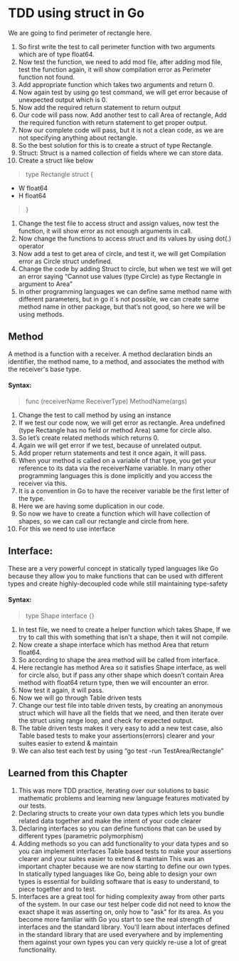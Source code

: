 # TDD using struct in Go
We are going to find perimeter of rectangle here.
1.	So first write the test to call perimeter function with two arguments which are of type float64.
1.	Now test the function, we need to add mod file, after adding mod file, test the function again, it will show compilation error as Perimeter function not found.
1.	Add appropriate function which takes two arguments and return 0.
1.	Now again test by using go test command, we will get error because of unexpected output which is 0.
1.	Now add the required return statement to return output
1.	Our code will pass now. Add another test to call Area of rectangle, Add the required function with return statement to get proper output.
1.	Now our complete code will pass, but it is not a clean code, as we are not specifying anything about rectangle.
1.	So the best solution for this is to create a struct of type Rectangle.
1.	Struct: Struct is a named collection of fields where we can store data.
1.	Create a struct like below
> type Rectangle struct {
-    W float64
-    H float64
> }
1.	Change the test file to access struct and assign values, now test the function, it will show error as not enough arguments in call.
1.	Now change the functions to access struct and its values by using dot(.) operator
1.	Now add a test to get area of circle, and test it, we will get Compilation error as Circle struct undefined.
1.	Change the code by adding Struct to circle, but when we test we will get an error saying 
“Cannot use values (type Circle) as type Rectangle in argument to Area”
1.	In other programming languages we can define same method name with different parameters, but in go it`s not possible, we can create same method name in other package, but that’s not good, so here we will be using methods.
##	Method
 A method is a function with a receiver. A method declaration binds an identifier, the method name, to a method, and associates the method with the receiver's base type.
####	Syntax:
>	func (receiverName ReceiverType) MethodName(args)
1.	Change the test to call method by using an instance
1.	If we test our code now, we will get error as rectangle. Area undefined (type Rectangle has no field or method Area) same for circle also.
1.	So let’s create related methods which returns 0.
1.	Again we will get error if we test, because of unrelated output.
1.	Add proper return statements and test it once again, it will pass.
1.	When your method is called on a variable of that type, you get your reference to its data via the receiverName  variable. In many other programming languages this is done implicitly and you access the receiver via this.
1.	It is a convention in Go to have the receiver variable be the first letter of the type.
1.	Here we are having some duplication in our code.
1.	So now we have to create a function which will have collection of shapes, so we can call our rectangle and circle from here.
1.	For this we need to use interface
##	Interface: 
These are a very powerful concept in statically typed languages like Go because they allow you to make functions that can be used with different types and create highly-decoupled code while still maintaining type-safety
#### Syntax: 
> type Shape interface {}
1. 	In test file, we need to create a helper function which takes Shape, If we try to call this with something that isn't a shape, then it will not compile.
1.	 Now create a shape interface which has method Area that return float64.
1.	So according to shape the area method will be called from interface.
1.	Here rectangle has method Area so it satisfies Shape interface, as well for circle also, but if pass any other shape which doesn’t contain Area method with float64 return type, then we will encounter an error.
1.	Now test it again, it will pass.
1.	Now we will go through Table driven tests
1.	Change our test file into table driven tests, by creating an anonymous struct which will have all the fields that we need, and then iterate over the struct using range loop, and check for expected output.
1.	The table driven tests makes it very easy to add a new test case, also Table based tests to make your assertions(errors) clearer and your suites easier to extend & maintain
1.	We can also test each test by using  “go test -run TestArea/Rectangle”

## Learned from this Chapter

1. This was more TDD practice, iterating over our solutions to basic mathematic problems and learning new language features motivated by our tests.
1. Declaring structs to create your own data types which lets you bundle related data together and make the intent of your code clearer
1. Declaring interfaces so you can define functions that can be used by different types (parametric polymorphism)
1. Adding methods so you can add functionality to your data types and so you can implement interfaces
Table based tests to make your assertions clearer and your suites easier to extend & maintain
This was an important chapter because we are now starting to define our own types. In statically typed languages like Go, being able to design your own types is essential for building software that is easy to understand, to piece together and to test.
1. Interfaces are a great tool for hiding complexity away from other parts of the system. In our case our test helper code did not need to know the exact shape it was asserting on, only how to "ask" for its area.
As you become more familiar with Go you start to see the real strength of interfaces and the standard library. You'll learn about interfaces defined in the standard library that are used everywhere and by implementing them against your own types you can very quickly re-use a lot of great functionality.
